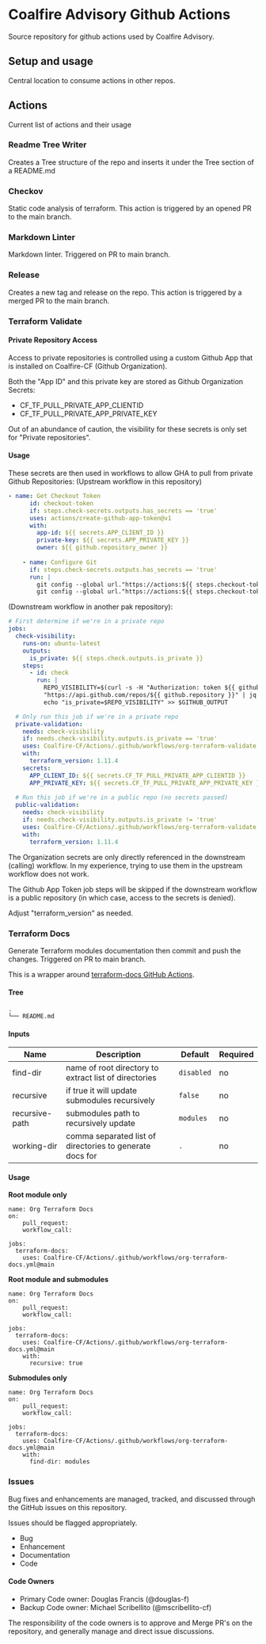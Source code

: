# Coalfire Advisory Github Actions

Source repository for github actions used by Coalfire Advisory.

## Setup and usage

Central location to consume actions in other repos.

## Actions

Current list of actions and their usage

### Readme Tree Writer

Creates a Tree structure of the repo and inserts it under the Tree section of a README.md

### Checkov

Static code analysis of terraform. This action is triggered by an opened PR to the main branch.

### Markdown Linter

Markdown linter. Triggered on PR to main branch.

### Release

Creates a new tag and release on the repo.  This action is triggered by a merged PR to the main branch.

### Terraform Validate
#### Private Repository Access
Access to private repositories is controlled using a custom Github App that is installed on Coalfire-CF (Github Organization).

Both the "App ID" and this private key are stored as Github Organization Secrets:
- CF_TF_PULL_PRIVATE_APP_CLIENTID
- CF_TF_PULL_PRIVATE_APP_PRIVATE_KEY

Out of an abundance of caution, the visibility for these secrets is only set for "Private repositories".

#### Usage
These secrets are then used in workflows to allow GHA to pull from private Github Repositories:
(Upstream workflow in this repository)
```yaml
- name: Get Checkout Token
      id: checkout-token
      if: steps.check-secrets.outputs.has_secrets == 'true'
      uses: actions/create-github-app-token@v1
      with:
        app-id: ${{ secrets.APP_CLIENT_ID }}
        private-key: ${{ secrets.APP_PRIVATE_KEY }}
        owner: ${{ github.repository_owner }}
    
    - name: Configure Git
      if: steps.check-secrets.outputs.has_secrets == 'true'
      run: |
        git config --global url."https://actions:${{ steps.checkout-token.outputs.token }}@github.com".insteadOf https://github.com
        git config --global url."https://actions:${{ steps.checkout-token.outputs.token }}@github.com/".insteadOf ssh://git@github.com/ 
```

(Downstream workflow in another pak repository):
```yaml
# First determine if we're in a private repo
jobs:
  check-visibility:
    runs-on: ubuntu-latest
    outputs:
      is_private: ${{ steps.check.outputs.is_private }}
    steps:
      - id: check
        run: |
          REPO_VISIBILITY=$(curl -s -H "Authorization: token ${{ github.token }}" \
          "https://api.github.com/repos/${{ github.repository }}" | jq -r '.private')
          echo "is_private=$REPO_VISIBILITY" >> $GITHUB_OUTPUT

  # Only run this job if we're in a private repo
  private-validation:
    needs: check-visibility
    if: needs.check-visibility.outputs.is_private == 'true'
    uses: Coalfire-CF/Actions/.github/workflows/org-terraform-validate.yml@26244cc890299238dcd63dc69dc1499e610d5966
    with:
      terraform_version: 1.11.4
    secrets:
      APP_CLIENT_ID: ${{ secrets.CF_TF_PULL_PRIVATE_APP_CLIENTID }}
      APP_PRIVATE_KEY: ${{ secrets.CF_TF_PULL_PRIVATE_APP_PRIVATE_KEY }}
      
  # Run this job if we're in a public repo (no secrets passed)
  public-validation:
    needs: check-visibility
    if: needs.check-visibility.outputs.is_private != 'true'
    uses: Coalfire-CF/Actions/.github/workflows/org-terraform-validate.yml@26244cc890299238dcd63dc69dc1499e610d5966
    with:
      terraform_version: 1.11.4
```

The Organization secrets are only directly referenced in the downstream (calling) workflow.  In my experience, trying to use them in the upstream workflow does not work.

The Github App Token job steps will be skipped if the downstream workflow is a public repository (in which case, access to the secrets is denied).

Adjust "terraform_version" as needed.

### Terraform Docs

Generate Terraform modules documentation then commit and push the changes. Triggered on PR to main branch.

This is a wrapper around [terraform-docs GitHub Actions](https://github.com/terraform-docs/gh-actions).

#### Tree

```
.
└── README.md

```

#### Inputs

| Name | Description | Default | Required |
| ---- | ----------- | ------- | -------- |
| find-dir | name of root directory to extract list of directories | `disabled` | no |
| recursive | if true it will update submodules recursively | `false` | no |
| recursive-path | submodules path to recursively update | `modules` | no |
| working-dir | comma separated list of directories to generate docs for | `.` | no |

#### Usage

**Root module only**

```
name: Org Terraform Docs
on:
    pull_request:
    workflow_call:

jobs:
  terraform-docs:
    uses: Coalfire-CF/Actions/.github/workflows/org-terraform-docs.yml@main
```

**Root module and submodules**

```
name: Org Terraform Docs
on:
    pull_request:
    workflow_call:

jobs:
  terraform-docs:
    uses: Coalfire-CF/Actions/.github/workflows/org-terraform-docs.yml@main
    with:
      recursive: true
```

**Submodules only**

```
name: Org Terraform Docs
on:
    pull_request:
    workflow_call:

jobs:
  terraform-docs:
    uses: Coalfire-CF/Actions/.github/workflows/org-terraform-docs.yml@main
    with:
      find-dir: modules
```

### **Issues**

Bug fixes and enhancements are managed, tracked, and discussed through the GitHub issues on this repository.

Issues should be flagged appropriately.

- Bug
- Enhancement
- Documentation
- Code

#### Code Owners

- Primary Code owner: Douglas Francis (@douglas-f)
- Backup Code owner: Michael Scribellito (@mscribellito-cf)

The responsibility of the code owners is to approve and Merge PR's on the repository, and generally manage and direct issue discussions.
